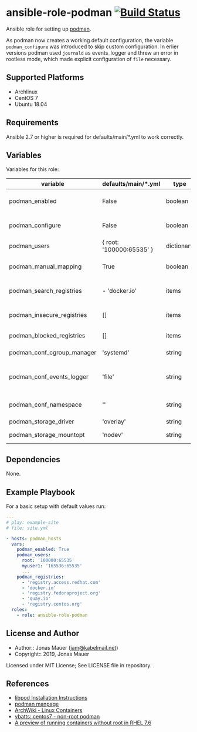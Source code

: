 # ansible-role-podman [![Build Status](https://travis-ci.org/jam82/ansible-role-podman.svg?branch=master)](https://travis-ci.org/jam82/ansible-role-podman)

Ansible role for setting up [podman](https://podman.io).

As podman now creates a working default configuration, the variable
`podman_configure` was introduced to skip custom configuration.
In erlier versions podman used `journald` as events_logger
and threw an error in rootless mode,
which made explicit configuration of `file` necessary.

## Supported Platforms

* Archlinux
* CentOS 7
* Ubuntu 18.04

## Requirements

Ansible 2.7 or higher is required for defaults/main/*.yml to work correctly.

## Variables

Variables for this role:

| variable | defaults/main/*.yml | type | description |
| -------- | ------------------- | ---- | ----------- |
| podman_enabled | False | boolean | determine whether role is enabled (true) or not (false) |
| podman_configure | False | boolean | use default configuration when False, write config, when True |
| podman_users | { root: '100000:65535' } | dictionary | podman users that get uid mapping configured |
| podman_manual_mapping | True | boolean | ansible managed /etc/subuid and /etc/subgid entries |
| podman_search_registries | - 'docker.io' | items | list of registries that podman is pulling images from |
| podman_insecure_registries | [] | items | non TLS registries for podman, i.e. localhost:5000 |
| podman_blocked_registries | [] | items | blocked container registries |
| podman_conf_cgroup_manager | 'systemd' | string | /etc/container/libpod.conf: cgroup_manager |
| podman_conf_events_logger | 'file' | string | /etc/container/libpod.conf: events_logger, due to podman error with journald, see [issue](https://github.com/containers/libpod/issues/3126) |
| podman_conf_namespace | '' | string | /etc/container/libpod.conf: namespace (=default namespace) |
| podman_storage_driver | 'overlay' | string | storage driver |
| podman_storage_mountopt | 'nodev' | string | storage driver mount options |

## Dependencies

None.

## Example Playbook

For a basic setup with default values run:

```yaml
---
# play: example-site
# file: site.yml

- hosts: podman_hosts
  vars:
    podman_enabled: True
    podman_users:
      root: '100000:65535'
      myuser1: '165536:65535'
      ...
    podman_registries:
      - 'registry.access.redhat.com'
      - 'docker.io'
      - 'registry.fedoraproject.org'
      - 'quay.io'
      - 'registry.centos.org'
  roles:
    - role: ansible-role-podman
```

## License and Author

* Author:: Jonas Mauer (<jam@kabelmail.net>)
* Copyright:: 2019, Jonas Mauer

Licensed under MIT License;
See LICENSE file in repository.

## References

* [libpod Installation Instructions](https://github.com/containers/libpod/blob/master/install.md)
* [podman manpage](https://github.com/containers/libpod/blob/master/docs/podman.1.md)
* [ArchWiki - Linux Containers](https://wiki.archlinux.org/index.php/Linux_Containers)
* [vbatts: centos7 - non-root podman](https://asciinema.org/a/221441)
* [A preview of running containers without root in RHEL 7.6](https://www.redhat.com/en/blog/preview-running-containers-without-root-rhel-76)
